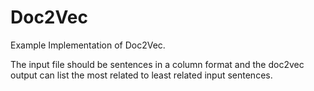 # Doc2Vec
Example Implementation of Doc2Vec.

The input file should be sentences in a column format and the doc2vec output can list the most related to least related input sentences.
